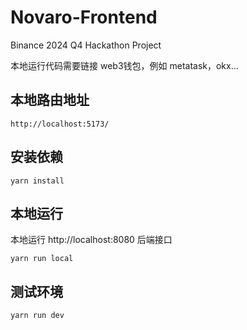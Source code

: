 # Novaro-Frontend



Binance 2024 Q4 Hackathon Project



本地运行代码需要链接 web3钱包，例如 metatask，okx...



## 本地路由地址

```shell
http://localhost:5173/
```



## 安装依赖

```shell
yarn install
```



## 本地运行

本地运行 http://localhost:8080 后端接口



```shell
yarn run local
```



## 测试环境

```shell
yarn run dev
```